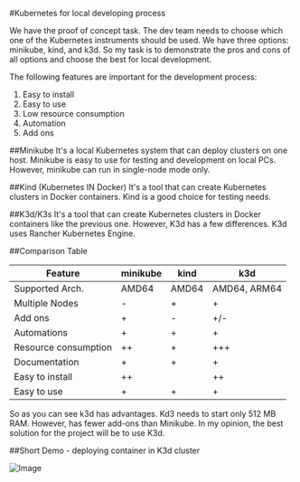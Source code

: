 #Kubernetes for local developing process

We have the proof of concept task. The dev team needs to choose which one of the Kubernetes instruments should be used. We have three options: minikube, kind, and k3d. So my task is to demonstrate the pros and cons of all options and choose the best for local development.

The following features are important for the development process:
1. Easy to install
2. Easy to use
3. Low resource consumption
4. Automation
5. Add ons

##Minikube
It's a local Kubernetes system that can deploy clusters on one host.  Minikube is easy to use for testing and development on local PCs. However, minikube can run in single-node mode only.

##Kind (Kubernetes IN Docker)
It's a tool that can create Kubernetes clusters in Docker containers. Kind is a good choice for testing needs.

##K3d/K3s
It's a tool that can create Kubernetes clusters in Docker containers like the previous one. However, K3d has a few differences. K3d uses Rancher Kubernetes Engine. 

##Comparison Table

| Feature              | minikube | kind  | k3d          |
|----------------------|----------|-------|--------------|
| Supported Arch.      | AMD64    | AMD64 | AMD64, ARM64 |
| Multiple Nodes       | -        | +     | +            |
| Add ons              | +        | -     | +/-          |
| Automations          | +        | +     | +            |
| Resource consumption | ++       | +     | +++          |
| Documentation        | +        | +     | +            |
| Easy to install      | ++       |       | ++           |
| Easy to use          | +        | +     | +            |


So as you can see k3d has advantages. Kd3 needs to start only 512 MB RAM. However, has fewer add-ons than Minikube. In my opinion, the best solution for the project will be to use K3d.

##Short Demo - deploying container in K3d cluster

![Image](../ikote_demo.gif)
